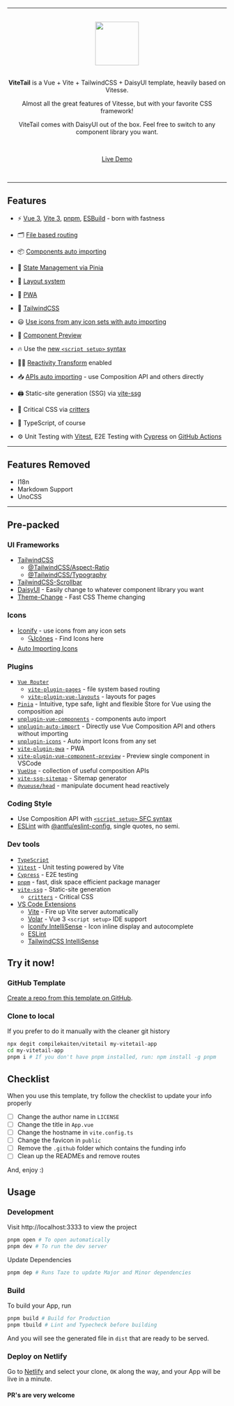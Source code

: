 - - - -

<br>

<div align="center">
<img src="images/../.github/images/vt.png" height="100" />
</div>

<br>

<p align='center'>
<b>ViteTail</b> is a Vue + Vite + TailwindCSS + DaisyUI template, heavily based on Vitesse.
</p>

<p align='center'>
Almost all the great features of Vitesse, but with your favorite CSS framework!
</p>

<p align='center'>
ViteTail comes with DaisyUI out of the box. Feel free to switch to any component library you want.
</p>

<br>

<p align='center'>
<a href="https://vitetail.netlify.app/">Live Demo</a>
</p>

<br>

- - - -
## Features

- ⚡️ [Vue 3](https://github.com/vuejs/core), [Vite 3](https://github.com/vitejs/vite), [pnpm](https://pnpm.io/), [ESBuild](https://github.com/evanw/esbuild) - born with fastness

- 🗂 [File based routing](./src/pages)

- 📦 [Components auto importing](./src/components)

- 🍍 [State Management via Pinia](https://pinia.vuejs.org/)

- 📑 [Layout system](./src/layouts)

- 📲 [PWA](https://github.com/antfu/vite-plugin-pwa)

- 🎨 [TailwindCSS](https://tailwindcss.com/)

- 😃 [Use icons from any icon sets with auto importing](https://github.com/antfu/unplugin-icons)

- 🔎 [Component Preview](https://github.com/johnsoncodehk/vite-plugin-vue-component-preview)

- 🔥 Use the [new `<script setup>` syntax](https://github.com/vuejs/rfcs/pull/227)

- 🤙🏻 [Reactivity Transform](https://vuejs.org/guide/extras/reactivity-transform.html) enabled

- 📥 [APIs auto importing](https://github.com/antfu/unplugin-auto-import) - use Composition API and others directly

- 🖨 Static-site generation (SSG) via [vite-ssg](https://github.com/antfu/vite-ssg)

- 🦔 Critical CSS via [critters](https://github.com/GoogleChromeLabs/critters)

- 🦾 TypeScript, of course

- ⚙️ Unit Testing with [Vitest](https://github.com/vitest-dev/vitest), E2E Testing with [Cypress](https://cypress.io/) on [GitHub Actions](https://github.com/features/actions)

- - - -

## Features Removed
-  I18n
-  Markdown Support
-  UnoCSS

- - - -
## Pre-packed

### UI Frameworks

- [TailwindCSS](https://tailwindcss.com/)
  - [@TailwindCSS/Aspect-Ratio](https://github.com/tailwindlabs/tailwindcss-aspect-ratio)
  - [@TailwindCSS/Typography](https://github.com/tailwindlabs/tailwindcss-typography)
- [TailwindCSS-Scrollbar](https://github.com/adoxography/tailwind-scrollbar)
- [DaisyUI](https://daisyui.com/) - Easily change to whatever component library you want
- [Theme-Change](https://github.com/saadeghi/theme-change) - Fast CSS Theme changing

### Icons

- [Iconify](https://iconify.design) - use icons from any icon sets
  - [🔍Icônes](https://icones.netlify.app/) - Find Icons here
- [Auto Importing Icons](https://github.com/antfu/unplugin-icons)

### Plugins

- [`Vue Router`](https://github.com/vuejs/router)
  - [`vite-plugin-pages`](https://github.com/hannoeru/vite-plugin-pages) - file system based routing
  - [`vite-plugin-vue-layouts`](https://github.com/JohnCampionJr/vite-plugin-vue-layouts) - layouts for pages
- [`Pinia`](https://pinia.vuejs.org) - Intuitive, type safe, light and flexible Store for Vue using the composition api
- [`unplugin-vue-components`](https://github.com/antfu/unplugin-vue-components) - components auto import
- [`unplugin-auto-import`](https://github.com/antfu/unplugin-auto-import) - Directly use Vue Composition API and others without importing
- [`unplugin-icons`](https://github.com/antfu/unplugin-icons) - Auto import Icons from any set
- [`vite-plugin-pwa`](https://github.com/antfu/vite-plugin-pwa) - PWA
- [`vite-plugin-vue-component-preview`](https://github.com/johnsoncodehk/vite-plugin-vue-component-preview) - Preview single component in VSCode
- [`VueUse`](https://github.com/antfu/vueuse) - collection of useful composition APIs
- [`vite-ssg-sitemap`](https://github.com/jbaubree/vite-ssg-sitemap) - Sitemap generator
- [`@vueuse/head`](https://github.com/vueuse/head) - manipulate document head reactively

### Coding Style

- Use Composition API with [`<script setup>` SFC syntax](https://github.com/vuejs/rfcs/pull/227)
- [ESLint](https://eslint.org/) with [@antfu/eslint-config](https://github.com/antfu/eslint-config), single quotes, no semi.

### Dev tools

- [`TypeScript`](https://www.typescriptlang.org/)
- [`Vitest`](https://github.com/vitest-dev/vitest) - Unit testing powered by Vite
- [`Cypress`](https://cypress.io/) - E2E testing
- [`pnpm`](https://pnpm.js.org/) - fast, disk space efficient package manager
- [`vite-ssg`](https://github.com/antfu/vite-ssg) - Static-site generation
  - [`critters`](https://github.com/GoogleChromeLabs/critters) - Critical CSS
- [VS Code Extensions](./.vscode/extensions.json)
  - [Vite](https://marketplace.visualstudio.com/items?itemName=antfu.vite) - Fire up Vite server automatically
  - [Volar](https://marketplace.visualstudio.com/items?itemName=Vue.volar) - Vue 3 `<script setup>` IDE support
  - [Iconify IntelliSense](https://marketplace.visualstudio.com/items?itemName=antfu.iconify) - Icon inline display and autocomplete
  - [ESLint](https://marketplace.visualstudio.com/items?itemName=dbaeumer.vscode-eslint)
  - [TailwindCSS IntelliSense](https://marketplace.visualstudio.com/items?itemName=bradlc.vscode-tailwindcss)

## Try it now!
### GitHub Template

[Create a repo from this template on GitHub](https://github.com/compilekaiten/ViteTail/generate).

### Clone to local

If you prefer to do it manually with the cleaner git history

```bash
npx degit compilekaiten/vitetail my-vitetail-app
cd my-vitetail-app
pnpm i # If you don't have pnpm installed, run: npm install -g pnpm
```

## Checklist

When you use this template, try follow the checklist to update your info properly

- [ ] Change the author name in `LICENSE`
- [ ] Change the title in `App.vue`
- [ ] Change the hostname in `vite.config.ts`
- [ ] Change the favicon in `public`
- [ ] Remove the `.github` folder which contains the funding info
- [ ] Clean up the READMEs and remove routes

And, enjoy :)

## Usage

### Development

Visit http://localhost:3333 to view the project

```bash
pnpm open # To open automatically
pnpm dev # To run the dev server
```

Update Dependencies

```bash
pnpm dep # Runs Taze to update Major and Minor dependencies
```

### Build

To build your App, run

```bash
pnpm build # Build for Production
pnpm tbuild # Lint and Typecheck before building
```

And you will see the generated file in `dist` that are ready to be served.

### Deploy on Netlify

Go to [Netlify](https://app.netlify.com/start) and select your clone, `OK` along the way, and your App will be live in a minute.

#### PR's are very welcome
